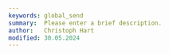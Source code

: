 ```yaml
---
keywords: global_send
summary:  Please enter a brief description.
author:   Christoph Hart
modified: 30.05.2024
---
```

  
